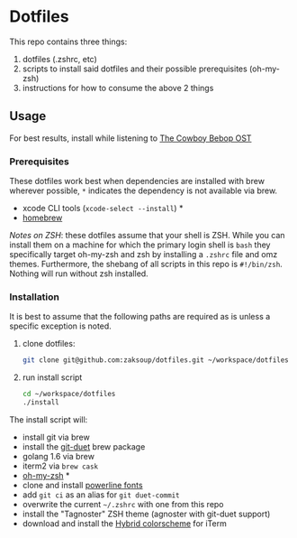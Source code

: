 # Dotfiles

This repo contains three things:

1. dotfiles (.zshrc, etc)
1. scripts to install said dotfiles and their possible prerequisites (oh-my-zsh)
1. instructions for how to consume the above 2 things

## Usage

For best results, install while listening to
[The Cowboy Bebop OST](https://itunes.apple.com/us/album/cowboy-bebop-original-soundtrack/id489780131)

### Prerequisites

These dotfiles work best when dependencies are installed with brew wherever possible,
`*` indicates the dependency is not available via brew.

* xcode CLI tools (`xcode-select --install`) *
* [homebrew](http://brew.sh)

*Notes on ZSH*: these dotfiles assume that your shell is ZSH. While you can install
them on a machine for which the primary login shell is `bash` they specifically target
oh-my-zsh and zsh by installing a `.zshrc` file and omz themes. Furthermore, the shebang
of all scripts in this repo is `#!/bin/zsh`. Nothing will run without zsh installed.

### Installation

It is best to assume that the following paths are required as is unless a specific
exception is noted.

1. clone dotfiles:

    ```bash
    git clone git@github.com:zaksoup/dotfiles.git ~/workspace/dotfiles
    ```
1. run install script

    ```bash
    cd ~/workspace/dotfiles
    ./install
    ```

The install script will:

* install git via brew
* install the [git-duet](https://github.com/git-duet/git-duet) brew package
* golang 1.6 via brew
* iterm2 via `brew cask`
* [oh-my-zsh](https://github.com/robbyrussell/oh-my-zsh) *
* clone and install [powerline fonts](https://github.com/powerline/fonts)
* add `git ci` as an alias for `git duet-commit`
* overwrite the current `~/.zshrc` with one from this repo
* install the "Tagnoster" ZSH theme (agnoster with git-duet support)
* download and install the [Hybrid colorscheme](https://github.com/w0ng/vim-hybrid) for iTerm

